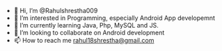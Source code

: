 - 👋 Hi, I’m @Rahulshrestha009
- 👀 I’m interested in Programming, especially Android App developemnt
- 🌱 I’m currently learning Java, Php, MySQL and JS.
- 💞️ I’m looking to collaborate on Android development
- 📫 How to reach me rahul18shrestha@gmail.com

<!---
Rahulshrestha009/Rahulshrestha009 is a ✨ special ✨ repository because its `README.md` (this file) appears on your GitHub profile.
You can click the Preview link to take a look at your changes.
--->
